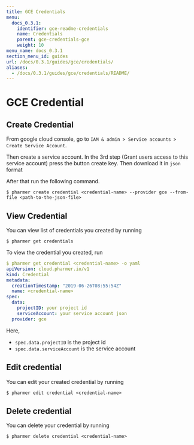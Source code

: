 ```yaml
---
title: GCE Credentials
menu:
  docs_0.3.1:
    identifier: gce-readme-credentials
    name: Credentials
    parent: gce-credentials-gce
    weight: 10
menu_name: docs_0.3.1
section_menu_id: guides
url: /docs/0.3.1/guides/gce/credentials/
aliases:
  - /docs/0.3.1/guides/gce/credentials/README/
---
```


# GCE Credential

## Create Credential
From google cloud console, go to `IAM & admin > Service accounts > Create Service Account`.

Then create a service account. In the 3rd step (Grant users access to this service account) press the button create key.
Then download it in `json` format

After that run the following command.

```console
$ pharmer create credential <credential-name> --provider gce --from-file <path-to-the-json-file>
```

## View Credential
You can view list of credentials you created by running

```console
$ pharmer get credentials
```

To view the credential you created, run

```yaml
$ pharmer get credential <credential-name> -o yaml
apiVersion: cloud.pharmer.io/v1
kind: Credential
metadata:
  creationTimestamp: "2019-06-26T08:55:54Z"
  name: <credential-name>
spec:
  data:
    projectID: your project id
    serviceAccount: your service account json
  provider: gce
```

Here,
 - `spec.data.projectID` is the project id
 - `spec.data.serviceAccount` is the service account


## Edit credential

You can edit your created credential by running

```console
$ pharmer edit credential <credential-name>
```

## Delete credential

You can delete your credential by running

```console
$ pharmer delete credential <credential-name>
